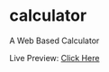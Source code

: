 # calculator
A Web Based Calculator

Live Preview: <a href="https://mahir-anand.github.io/calculator" target="_blank"> Click Here </a>
